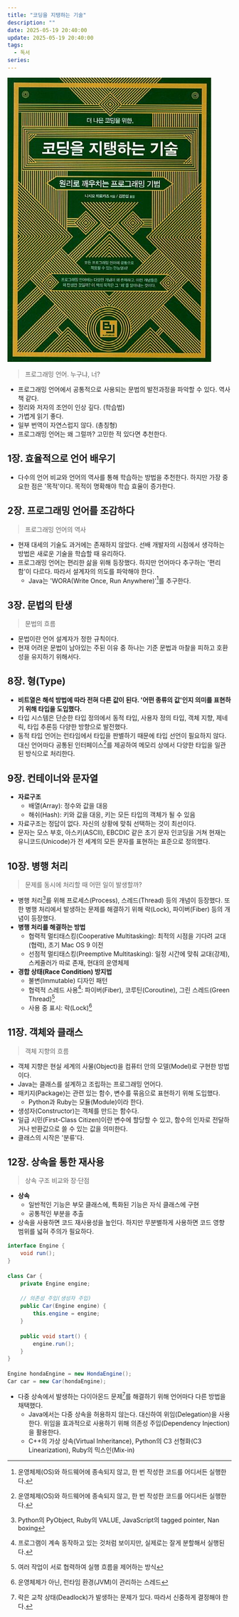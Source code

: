 ```yaml
---
title: "코딩을 지탱하는 기술"
description: ""
date: 2025-05-19 20:40:00
update: 2025-05-19 20:40:00
tags:
  - 독서
series: 
---
```


![『코딩을 지탱하는 기술』(니시오 히로카즈, 비제이퍼블릭, 2013)](9788994774480.jpg)

> 프로그래밍 언어. 누구냐, 너?

- 프로그래밍 언어에서 공통적으로 사용되는 문법의 발전과정을 파악할 수 있다. 역사책 같다.
- 정리와 저자의 조언이 인상 깊다. (학습법)
- 가볍게 읽기 좋다.
- 일부 번역이 자연스럽지 않다. (총칭형)
- 프로그래밍 언어는 왜 그럴까? 고민한 적 있다면 추천한다.

## 1장. 효율적으로 언어 배우기

- 다수의 언어 비교와 언어의 역사를 통해 학습하는 방법을 추천한다. 하지만 가장 중요한 점은 '목적'이다. 목적이 명확해야 학습 효율이 증가한다.

## 2장. 프로그래밍 언어를 조감하다

> 프로그래밍 언어의 역사

- 현재 대세의 기술도 과거에는 존재하지 않았다. 선배 개발자의 시점에서 생각하는 방법은 새로운 기술을 학습할 때 유리하다.
- 프로그래밍 언어는 편리한 삶을 위해 등장했다. 하지만 언어마다 추구하는 '편리함'이 다르다. 따라서 설계자의 의도를 파악해야 한다.
    - Java는 'WORA(Write Once, Run Anywhere)'[^1]를 추구한다.

## 3장. 문법의 탄생

> 문법의 흐름

- 문법이란 언어 설계자가 정한 규칙이다.
- 현재 어려운 문법이 남아있는 주된 이유 중 하나는 기준 문법과 마찰을 피하고 호환성을 유지하기 위해서다.

## 8장. 형(Type)

- **비트열은 해석 방법에 따라 전혀 다른 값이 된다. '어떤 종류의 값'인지 의미를 표현하기 위해 타입을 도입했다.**
- 타입 시스템은 단순한 타입 정의에서 동적 타입, 사용자 정의 타입, 객체 지향, 제네릭, 타입 추론등 다양한 방향으로 발전했다.
- 동적 타입 언어는 런타임에서 타입을 판별하기 때문에 타입 선언이 필요하지 않다. 대신 언어마다 공통된 인터페이스[^1]를 제공하여 메모리 상에서 다양한 타입을 일관된 방식으로 처리한다.

## 9장. 컨테이너와 문자열

- **자료구조**
    - 배열(Array): 정수와 값을 대응
    - 해쉬(Hash): 키와 값을 대응, 키는 모든 타입의 객체가 될 수 있음
- 자료구조는 정답이 없다. 자신의 상황에 맞춰 선택하는 것이 최선이다.
- 문자는 모스 부호, 아스키(ASCII), EBCDIC 같은 초기 문자 인코딩을 거쳐 현재는 유니코드(Unicode)가 전 세계의 모든 문자를 표현하는 표준으로 정의했다.

## 10장. 병행 처리

> 문제를 동시에 처리할 때 어떤 일이 발생할까?

- 병행 처리[^2]를 위해 프로세스(Process), 스레드(Thread) 등의 개념이 등장했다. 또한 병행 처리에서 발생하는 문제를 해결하기 위해 락(Lock), 파이버(Fiber) 등의 개념이 등장했다.
- **병행 처리를 해결하는 방법**
    - 협력적 멀티태스킹(Cooperative Multitasking): 최적의 시점을 기다려 교대(협력), 초기 Mac OS 9 이전
    - 선점적 멀티태스킹(Preemptive Multitasking): 일정 시간에 맞춰 교대(강제), 스케줄러가 따로 존재, 현대의 운영체제
- **경합 상태(Race Condition) 방지법**
    - 불변(Immutable) 디자인 패턴
    - 협력적 스레드 사용[^3]: 파이버(Fiber), 코루틴(Coroutine), 그린 스레드(Green Thread)[^4]
    - 사용 중 표시: 락(Lock)[^5]

## 11장. 객체와 클래스

> 객체 지향의 흐름

- 객체 지향은 현실 세계의 사물(Object)을 컴퓨터 안의 모델(Model)로 구현한 방법이다.
- Java는 클래스를 설계하고 조립하는 프로그래밍 언어다.
- 패키지(Package)는 관련 있는 함수, 변수를 묶음으로 표현하기 위해 도입했다.
    - Python과 Ruby는 모듈(Module)이라 한다.
- 생성자(Constructor)는 객체를 만드는 함수다.
- 일급 시민(First-Class Citizen)이란 변수에 할당할 수 있고, 함수의 인자로 전달하거나 반환값으로 쓸 수 있는 값을 의미한다.
- 클래스의 시작은 '분류'다.

## 12장. 상속을 통한 재사용

> 상속 구조 비교와 장·단점

- **상속**
    - 일반적인 기능은 부모 클래스에, 특화된 기능은 자식 클래스에 구현
    - 공통적인 부분을 추출
- 상속을 사용하면 코드 재사용성을 높인다. 하지만 무분별하게 사용하면 코드 영향 범위를 넓혀 주의가 필요하다.

```java
interface Engine {
    void run();
}

class Car {
    private Engine engine;

    // 의존성 주입(생성자 주입)
    public Car(Engine engine) {
        this.engine = engine;
    }

    public void start() {
        engine.run();
    }
}

Engine hondaEngine = new HondaEngine();
Car car = new Car(hondaEngine);
```

- 다중 상속에서 발생하는 다이아몬드 문제[^6]를 해결하기 위해 언어마다 다른 방법을 채택했다.
    - Java에서는 다중 상속을 허용하지 않는다. 대신하여 위임(Delegation)을 사용한다. 위임을 효과적으로 사용하기 위해 의존성 주입(Dependency Injection)을 활용한다.
    - C++의 가상 상속(Virtual Inheritance), Python의 C3 선형화(C3 Linearization), Ruby의 믹스인(Mix-in)

[^1]: 운영체제(OS)와 하드웨어에 종속되지 않고, 한 번 작성한 코드를 어디서든 실행한다.
[^2]: Python의 PyObject, Ruby의 VALUE, JavaScript의 tagged pointer, Nan boxing
[^3]: 프로그램이 계속 동작하고 있는 것처럼 보이지만, 실제로는 잘게 분할해서 실행된다.
[^4]: 여러 작업이 서로 협력하여 실행 흐름을 제어하는 방식
[^5]: 운영체제가 아닌, 런타임 환경(JVM)이 관리하는 스레드
[^6]: 락은 교착 상태(Deadlock)가 발생하는 문제가 있다. 따라서 신중하게 결정해야 한다.
[^7]: 다중 상속 시 공통 조상 클래스에서 상속된 멤버(특히 메서드)가 어떻게 실행되어야 하는지 모호해지는 현상